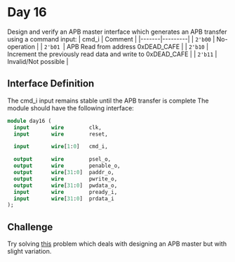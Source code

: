 # Day 16
Design and verify an APB master interface which generates an APB transfer using a command input: 
| cmd_i | Comment |
|-------|---------|
| `2'b00` | No-operation |
| `2'b01 `| APB Read from address 0xDEAD_CAFE |
| `2'b10` | Increment the previously read data and write to 0xDEAD_CAFE |
| `2'b11` | Invalid/Not possible |

## Interface Definition
The cmd_i input remains stable until the APB transfer is complete
The module should have the following interface:

```SystemVerilog
module day16 (
  input       wire        clk,
  input       wire        reset,

  input       wire[1:0]   cmd_i,

  output      wire        psel_o,
  output      wire        penable_o,
  output      wire[31:0]  paddr_o,
  output      wire        pwrite_o,
  output      wire[31:0]  pwdata_o,
  input       wire        pready_i,
  input       wire[31:0]  prdata_i
);
```

## Challenge
Try solving [this](https://quicksilicon.in/course/rtl-design/module/events-to-apb) problem which deals with designing an APB master but with slight variation.
